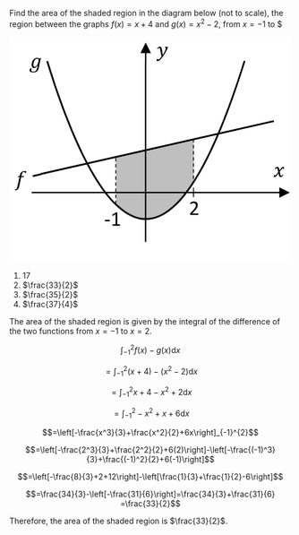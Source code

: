 <!--
    Difficulty: [7, 8, 9]
    Source: Leaving Cert 2023 Paper 1 Higher Level
-->

<!-- Question -->

Find the area of the shaded region in the diagram below (not to scale), the region between the graphs $f(x)=x+4$ and $g(x)=x^2-2$, from $x=-1$ to $

![](65CA6D88.png)

<!-- Choices -->

1. $17$
2. $\frac{33}{2}$ <!-- Correct -->
3. $\frac{35}{2}$
4. $\frac{37}{4}$

<!-- Solution -->

The area of the shaded region is given by the integral of the difference of the two functions from $x=-1$ to $x=2$.

$$\int_{-1}^{2}f(x)-g(x)\mathrm{d}x$$

$$=\int_{-1}^{2}(x+4)-(x^2-2)\mathrm{d}x$$

$$=\int_{-1}^{2}x+4-x^2+2\mathrm{d}x$$

$$=\int_{-1}^{2}-x^2+x+6\mathrm{d}x$$

$$=\left[-\frac{x^3}{3}+\frac{x^2}{2}+6x\right]_{-1}^{2}$$

$$=\left[-\frac{2^3}{3}+\frac{2^2}{2}+6(2)\right]-\left[-\frac{(-1)^3}{3}+\frac{(-1)^2}{2}+6(-1)\right]$$

$$=\left[-\frac{8}{3}+2+12\right]-\left[\frac{1}{3}+\frac{1}{2}-6\right]$$

$$=\frac{34}{3}-\left[-\frac{31}{6}\right]=\frac{34}{3}+\frac{31}{6} =\frac{33}{2}$$

Therefore, the area of the shaded region is $\frac{33}{2}$.